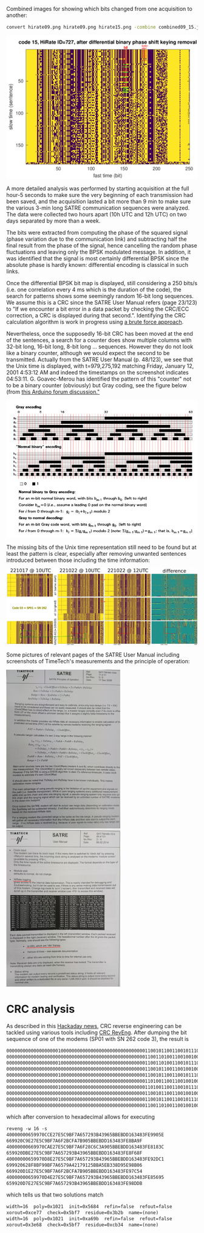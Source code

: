 Combined images for showing which bits changed from one acquisition to another:  
```bash
convert hirate09.png hirate09.png hirate15.png -combine combined09_15.jpg
```

<img src="code15_after_diff_removal.png">

A more detailed analysis was performed by starting acquisition at the full hour-5 seconds
to make sure the very beginning of each transmission had been saved, and the acquisition lasted
a bit more than 9 min to make sure the various 3-min long SATRE communication sequences were 
analyzed. The data were collected two hours apart (10h UTC and 12h UTC) on two days separated
by more than a week.

The bits were extracted from computing the phase of the squared signal (phase variation due
to the communication link) and subtracting half the final result from the phase of the signal,
hence cancelling the random phase fluctuations and leaving only the BPSK modulated message. In
addition, it was identified that the signal is most certainly differential BPSK since the absolute
phase is hardly known: differential encoding is classical in such links.

Once the differential BPSK bit map is displayed, still considering a 250 bits/s (i.e. one correlation
every 4 ms which is the duration of the code), the search for patterns shows some seemingly random
16-bit long sequences. We assume this is a CRC since the SATRE User Manual refers (page 23/123) to
"If we encounter a bit error in a data packet by checking the CRC/ECC correction, a CRC is displayed during 
that second.". Identifying the CRC calculation algorithm is work in progress using 
<a href="https://github.com/nitram2342/bruteforce-crc/">a brute force approach</a>.

Nevertheless, once the supposedly 16-bit CRC has been moved at the end of the sentences, a search for a counter
does show multiple columns with 32-bit long, 16-bit long, 8-bit long ... sequences. However they do not
look like a binary counter, although we would expect the second to be transmitted. Actually from the SATRE
User Manual (p. 48/123), we see that the Unix time is displayed, with t=979,275,192 matching Friday, January 12, 2001 
4:53:12 AM and indeed the timestamps on the screenshot indicates 04:53:11. G. Goavec-Merou has identified the
pattern of this "counter" not to be a binary counter (obviously) but Gray coding, see the figure below (from
<a href="https://forum.arduino.cc/t/using-gray-coding-to-read-angular-position-of-a-rotator-need-suitable-sensor/388051">
this Arduino forum discussion."</a>

<img src="graycoding_arduino_forum.jpg">

The missing bits of the Unix time representation still need to be found but at least the pattern is clear, especially
after removing unwanted sentences introduced between those including the time information:

<img src="Screenshot_combined.png">

Some pictures of relevant pages of the SATRE User Manual including screenshots of TimeTech's measurements and the principle
of operation:

<img src="DSC_0708.JPG" width=300>
<img src="DSC_0709.JPG" width=300>

<h1>CRC analysis</h1>

As described in this <a href="https://hackaday.com/2019/06/27/reverse-engineering-cyclic-redundancy-codes/">Hackaday news</a>, CRC reverse engineering can be tackled using various tools including <a href="https://reveng.sourceforge.io/readme.htm">CRC RevEng</a>. After dumping the bit sequence of one of the modems (SP01 with SN 262 code 3), the result is
```
0000000000000000000100000000000000000000000000000001100101100110010111000011001100111000100111111001011100100110111111011110100110010101110010100100111011010000111001011001011011101111101011110111010001011000110100100000111111111010011001000001011110
0000000000000000000000000000000000000000000000000001100110100110010010000011001001111000100111111001011100100110111111011110100110111100101011110011111010011110111001000001011011101111101011110111010001011000110100100000111111111010001011101010011111
0000000000000000000100000000000000000000000000000001100110100110010111000011001010111000100111111001011100100110111111011110100110111100101000110001101100001110101001000001011011101111101011110111010001011000110100100000111111111010000001100000111100
0000000000000000000000000000000000000000000000000001100101100110010010000011011011111000100111111001011100100110111111011110100110010101110010100100111011010000111001011001011011101111101011110111010001011000110100100000111111111010001111011010001111
0000000000000000000100000000000000000000000000000001100101100110010111000011011000111000100111111001011100100110111111011110100110010101110010100100111011010000111001011001011011101111101011110111010001011000110100100000111111111010010010110111000001
0000000000000000000000000000000000000000000000000001101001100110010010000001100010100011111000101111111001100110111111011110100110010101111001101001000010000101111001000100100101101110111010010111101011001100111000110110010101111010011000101100000110
0000000000000000000100000000000000000000000000000001101001100110010111000001100010100011111000101111111001100110111111011110100110010101111001101001000010000101111001000100100101101110111010010111001001001100111001001110010101111010000001101011001000
0000000000000000000000000000000000000000000000000001100101100110010010000011010111111000100111111001011100100110111111011110100110010101110010100100111011010000111001011001011011101111101011110111010001011000110100100000111111111010011000110111011011
0000000000000000000100000000000000000000000000000001100101100110010111000011010100111000100111111001011100100110111111011110100110010101110010100100111011010000111001011001011011101111101011110111010001011000110100100000111111111010000101011010010101
0000000000000000000000000000000000000000000000000001100110100110010010000011010001111000100111111001011100100110111111011110100110111100101011110011111010011110111001000001011011101111101011110111010001011000110100100000111111111010010111110001010100
```
which after conversion to hexadecimal allows for executing
```
reveng -w 16 -s 40000000659970CCE27E5C9BF7A657293B43965BBEBDD163483FE9905E 669920C9E27E5C9BF7A6F2BCFA7B905BBEBDD163483FE8BA9F 40000000669970CAE27E5C9BF7A6F28C6C3A905BBEBDD163483FE8183C 659920DBE27E5C9BF7A657293B43965BBEBDD163483FE8F68F 40000000659970D8E27E5C9BF7A657293B43965BBEBDD163483FE92DC1 699920628F8BF99BF7A6579A42179125BBA5EB338D95E98B06 669920D1E27E5C9BF7A6F2BCFA7B905BBEBDD163483FE97C54 40000000659970D4E27E5C9BF7A657293B43965BBEBDD163483FE85695 659920D7E27E5C9BF7A657293B43965BBEBDD163483FE98DDB
```
which tells us that two solutions match
```
width=16  poly=0x1021  init=0x5684  refin=false  refout=false  xorout=0xce77  check=0x5bf7  residue=0x3b2b  name=(none)
width=16  poly=0x1021  init=0xa69b  refin=false  refout=false  xorout=0x3e68  check=0x5bf7  residue=0xcb34  name=(none)
```
